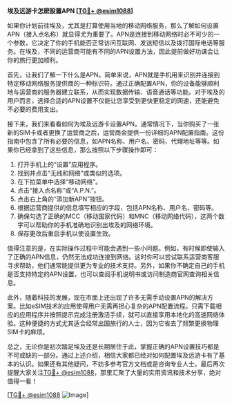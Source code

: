 **埃及远游卡怎麽設置APN [[TG💪+ @esim1088](https://t.me/s/esim1088)]**

如果你计划前往埃及，尤其是打算使用当地的移动网络服务，那么了解如何设置APN（接入点名称）就显得尤为重要了。APN是连接到移动网络时必不可少的一个参数，它决定了你的手机能否正常访问互联网、发送短信以及拨打国际电话等服务。在埃及，不同的运营商可能有不同的APN设置方法，因此提前做好功课会让你的旅行更加顺利。

首先，让我们了解一下什么是APN。简单来说，APN就是手机用来识别并连接到特定移动网络服务提供商的一种标识符。通过正确配置APN，你的设备能够顺利地与运营商的服务器建立联系，从而实现数据传输、语音通话等功能。对于埃及的用户而言，选择合适的APN设置不仅能让您享受到更快更稳定的网速，还能避免不必要的费用支出。

接下来，我们来看看如何为埃及远游卡设置APN。通常情况下，当你购买了一张新的SIM卡或者更换了运营商之后，运营商会提供一份详细的APN配置指南。这份指南中包含了所有必要的信息，如APN名称、用户名、密码、代理地址等等。如果你已经拿到了这些信息，那么按照以下步骤操作即可：

1. 打开手机上的“设置”应用程序。
2. 找到并点击“无线和网络”或类似的选项。
3. 在下拉菜单中选择“移动网络”。
4. 点击“接入点名称”或“A.P.N.”。
5. 点击右上角的“添加新APN”按钮。
6. 根据运营商提供的信息填写相应的字段，包括APN名称、用户名、密码等。
7. 确保勾选了正确的MCC（移动国家代码）和MNC（移动网络代码），这两个数字可以帮助你的手机准确地识别出埃及的网络环境。
8. 保存更改后重启手机以使设置生效。

值得注意的是，在实际操作过程中可能会遇到一些小问题。例如，有时候即使输入了正确的APN信息，仍然无法成功连接到网络。这时你可以尝试联系运营商客服寻求帮助，他们通常能提供更为专业的技术支持。另外，如果你不确定自己的手机是否支持特定的APN设置，也可以查阅手机说明书或访问制造商官网查询相关信息。

此外，随着科技的发展，现在市面上还出现了许多无需手动设置APN的解决方案。比如eSIM技术的应用使得用户无需再担心复杂的APN配置流程。只需下载相应的应用程序并按照提示完成注册激活手续，就可以直接享用本地化的高速网络体验。这种便捷的方式尤其适合经常出国旅行的人士，因为它省去了频繁更换物理SIM卡的麻烦。

总之，无论你是初次踏足埃及还是长期居住于此，掌握正确的APN设置技巧都是不可或缺的一部分。通过上述介绍，相信大家都已经对如何配置埃及远游卡有了基本的认识。如果还有其他疑问，不妨多参考官方文档或是咨询专业人士。最后再次提醒大家关注[TG💪+ @esim1088](https://t.me/s/esim1088)，那里汇聚了大量的实用资讯和技术分享，绝对值得一看！

[[TG💪+ @esim1088](https://t.me/s/esim1088) ![Image](https://i.postimg.cc/4NQfJmqS/Snipaste-2025-05-13-00-14-12.png)]